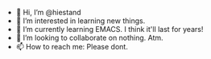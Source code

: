 - 👋 Hi, I’m @hiestand
- 👀 I’m interested in learning new things. 
- 🌱 I’m currently learning EMACS. I think it'll last for years!
- 💞️ I’m looking to collaborate on nothing. Atm.
- 📫 How to reach me: Please dont.

<!---
hiestand/hiestand is a ✨ special ✨ repository because its `README.md` (this file) appears on your GitHub profile.
You can click the Preview link to take a look at your changes.
--->
